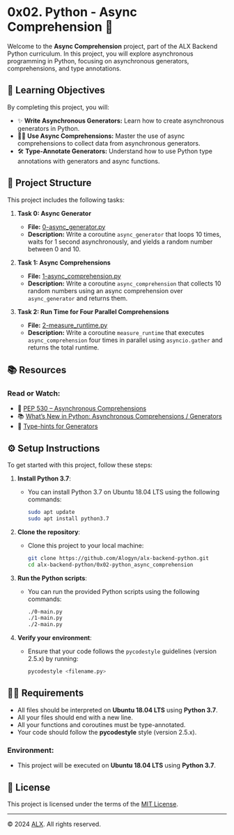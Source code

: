 # 0x02. Python - Async Comprehension 🐍

Welcome to the **Async Comprehension** project, part of the ALX Backend Python curriculum. In this project, you will explore asynchronous programming in Python, focusing on asynchronous generators, comprehensions, and type annotations.

## 📝 Learning Objectives

By completing this project, you will:

- ✨ **Write Asynchronous Generators:** Learn how to create asynchronous generators in Python.
- 🧑‍💻 **Use Async Comprehensions:** Master the use of async comprehensions to collect data from asynchronous generators.
- 🛠️ **Type-Annotate Generators:** Understand how to use Python type annotations with generators and async functions.

## 📂 Project Structure

This project includes the following tasks:

1. **Task 0: Async Generator**  
   - **File:** [0-async_generator.py](./0-async_generator.py)  
   - **Description:** Write a coroutine `async_generator` that loops 10 times, waits for 1 second asynchronously, and yields a random number between 0 and 10.

2. **Task 1: Async Comprehensions**  
   - **File:** [1-async_comprehension.py](./1-async_comprehension.py)  
   - **Description:** Write a coroutine `async_comprehension` that collects 10 random numbers using an async comprehension over `async_generator` and returns them.

3. **Task 2: Run Time for Four Parallel Comprehensions**  
   - **File:** [2-measure_runtime.py](./2-measure_runtime.py)  
   - **Description:** Write a coroutine `measure_runtime` that executes `async_comprehension` four times in parallel using `asyncio.gather` and returns the total runtime.

## 📚 Resources

### Read or Watch:

- 📘 [PEP 530 – Asynchronous Comprehensions](https://www.python.org/dev/peps/pep-0530/)
- 📚 [What’s New in Python: Asynchronous Comprehensions / Generators](https://www.blog.pythonlibrary.org/2017/02/14/whats-new-in-python-asynchronous-comprehensions-generators/)
- 🔧 [Type-hints for Generators](https://stackoverflow.com/questions/42531143/how-to-type-hint-a-generator-in-python-3)

## ⚙️ Setup Instructions

To get started with this project, follow these steps:

1. **Install Python 3.7**:
   - You can install Python 3.7 on Ubuntu 18.04 LTS using the following commands:
     ```bash
     sudo apt update
     sudo apt install python3.7
     ```

2. **Clone the repository**:
   - Clone this project to your local machine:
     ```bash
     git clone https://github.com/Alogyn/alx-backend-python.git
     cd alx-backend-python/0x02-python_async_comprehension
     ```

3. **Run the Python scripts**:
   - You can run the provided Python scripts using the following commands:
     ```bash
     ./0-main.py
     ./1-main.py
     ./2-main.py
     ```

4. **Verify your environment**:
   - Ensure that your code follows the `pycodestyle` guidelines (version 2.5.x) by running:
     ```bash
     pycodestyle <filename.py>
     ```

## 🧑‍💻 Requirements

- All files should be interpreted on **Ubuntu 18.04 LTS** using **Python 3.7**.
- All your files should end with a new line.
- All your functions and coroutines must be type-annotated.
- Your code should follow the **pycodestyle** style (version 2.5.x).

### Environment:

- This project will be executed on **Ubuntu 18.04 LTS** using **Python 3.7**.

## 📜 License

This project is licensed under the terms of the [MIT License](https://opensource.org/licenses/MIT).

---

© 2024 [ALX](https://www.alxafrica.com/). All rights reserved.
